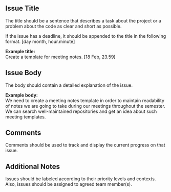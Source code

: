 ## Issue Title
The title should be a sentence that describes a task about the project or a problem about the code as clear and short as possible.

If the issue has a deadline, it should be appended to the title in the following format. [day month, hour.minute]

__Example title:__  
Create a template for meeting notes. [18 Feb, 23.59]

## Issue Body
The body should contain a detailed explanation of the issue.

__Example body:__  
We need to create a meeting notes template in order to maintain readability of notes we are going to take during our meetings throughout the semester. We can search well-maintained repositories and get an idea about such meeting templates.

## Comments
Comments should be used to track and display the current progress on that issue.

## Additional Notes
Issues should be labeled according to their priority levels and contexts. Also, issues should be assigned to agreed team member(s).